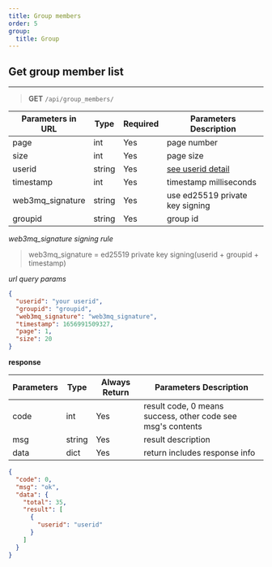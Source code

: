 ```yaml
---
title: Group members
order: 5
group:
  title: Group
---
```


## Get group member list

---

> **GET** `/api/group_members/`

| Parameters in URL | Type   | Required | Parameters Description                                                |
| ----------------- | ------ | -------- | --------------------------------------------------------------------- |
| page              | int    | Yes      | page number                                                           |
| size              | int    | Yes      | page size                                                             |
| userid            | string | Yes      | [see userid detail](/docs/Web3MQ-API/pubkey/Save_pubkey#generate-your-userid) |
| timestamp         | int    | Yes      | timestamp milliseconds                                                |
| web3mq_signature  | string | Yes      | use ed25519 private key signing                                       |
| groupid           | string | Yes      | group id                                                              |

_web3mq_signature signing rule_

> web3mq_signature = ed25519 private key signing(userid + groupid + timestamp)

_url query params_

```json
{
  "userid": "your userid",
  "groupid": "groupid",
  "web3mq_signature": "web3mq_signature",
  "timestamp": 1656991509327,
  "page": 1,
  "size": 20
}
```

**response**

| Parameters | Type   | Always Return | Parameters Description                                      |
| ---------- | ------ | ------------- | ----------------------------------------------------------- |
| code       | int    | Yes           | result code, 0 means success, other code see msg's contents |
| msg        | string | Yes           | result description                                          |
| data       | dict   | Yes           | return includes response info                               |

```json
{
  "code": 0,
  "msg": "ok",
  "data": {
    "total": 35,
    "result": [
      {
        "userid": "userid"
      }
    ]
  }
}
```
